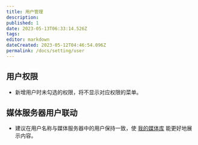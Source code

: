 ```yaml
---
title: 用户管理
description:
published: 1
date: 2023-05-13T06:33:14.526Z
tags:
editor: markdown
dateCreated: 2023-05-12T04:46:54.096Z
permalink: /docs/setting/user
---
```


## 用户权限

- 新增用户时未勾选的权限，将不显示对应权限的菜单。

## 媒体服务器用户联动

- 建议在用户名称与媒体服务器中的用户保持一致，使 [我的媒体库](/docs/use/media_library/) 能更好地展示内容。

